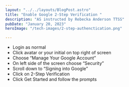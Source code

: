 ```yaml
---
layout: "../../layouts/BlogPost.astro"
title: "Enable Google 2-Step Verification "
description: "AS instructed by Rebecka Anderson TTSS"
pubDate: "January 20, 2023"
heroImage: "/tech-images/2-step-authenctication.png"

---
```

<ul>
    <li>Login as normal</li>
    <li>Click avatar or your initial on top right of screen</li>
    <li>Choose “Manage Your Google Account”</li>
    <li>On left side of the screen choose “Security”</li>
    <li>Scroll down to “Signing into Google”</li>
    <li>Click on 2-Step Verification</li>
    <li>Click Get Started and follow the prompts</li>



</ul>

